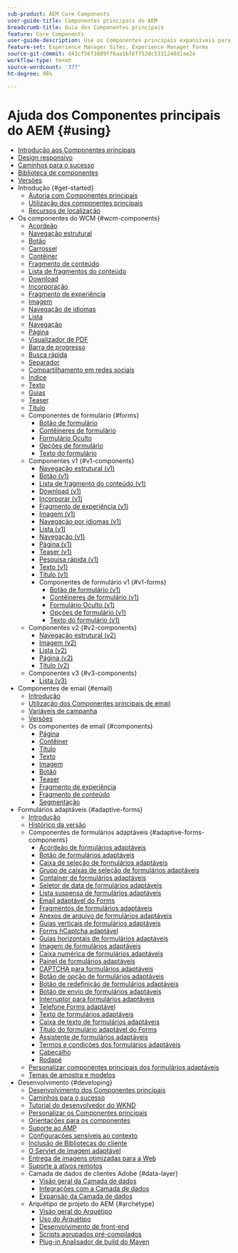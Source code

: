 ```yaml
---
sub-product: AEM Core Components
user-guide-title: Componentes principais do AEM
breadcrumb-title: Guia dos Componentes principais
feature: Core Components
user-guide-description: Use os Componentes principais expansíveis para permitir que os autores criem conteúdo facilmente.
feature-set: Experience Manager Sites, Experience Manager Forms
source-git-commit: d41cf56f3889ff6aa1bf6f753dc5331248d1ae2e
workflow-type: tm+mt
source-wordcount: '377'
ht-degree: 96%

---
```



# Ajuda dos Componentes principais do AEM {#using}

+ [Introdução aos Componentes principais](/help/introduction.md)
+ [Design responsivo](/help/responsive.md)
+ [Caminhos para o sucesso](/help/developing/success.md)
+ [Biblioteca de componentes](https://adobe.com/go/aem_cmp_library_br)
+ [Versões](/help/versions.md)
+ Introdução {#get-started}
   + [Autoria com Componentes principais](/help/get-started/authoring.md)
   + [Utilização dos componentes principais](/help/get-started/using.md)
   + [Recursos de localização](/help/get-started/localization.md)
+ Os componentes do WCM {#wcm-components}
   + [Acordeão](/help/components/accordion.md)
   + [Navegação estrutural](/help/components/breadcrumb.md)
   + [Botão](/help/components/button.md)
   + [Carrossel](/help/components/carousel.md)
   + [Contêiner](/help/components/container.md)
   + [Fragmento de conteúdo](/help/components/content-fragment-component.md)
   + [Lista de fragmentos do conteúdo](/help/components/content-fragment-list.md)
   + [Download](/help/components/download.md)
   + [Incorporação](/help/components/embed.md)
   + [Fragmento de experiência](/help/components/experience-fragment.md)
   + [Imagem](/help/components/image.md)
   + [Navegação de idiomas](/help/components/language-navigation.md)
   + [Lista](/help/components/list.md)
   + [Navegação](/help/components/navigation.md)
   + [Página](/help/components/page.md)
   + [Visualizador de PDF](/help/components/pdf-viewer.md)
   + [Barra de progresso](/help/components/progress-bar.md)
   + [Busca rápida](/help/components/quick-search.md)
   + [Separador](/help/components/separator.md)
   + [Compartilhamento em redes sociais](/help/components/sharing.md)
   + [Índice](/help/components/tableofcontents.md)
   + [Texto](/help/components/text.md)
   + [Guias](/help/components/tabs.md)
   + [Teaser](/help/components/teaser.md)
   + [Título](/help/components/title.md)
   + Componentes de formulário {#forms}
      + [Botão de formulário](/help/components/forms/form-button.md)
      + [Contêineres de formulário](/help/components/forms/form-container.md)
      + [Formulário Oculto](/help/components/forms/form-hidden.md)
      + [Opções de formulário](/help/components/forms/form-options.md)
      + [Texto do formulário](/help/components/forms/form-text.md)
   + Componentes v1 {#v1-components}
      + [Navegação estrutural (v1)](/help/components/v1/breadcrumb-v1.md)
      + [Botão (v1)](/help/components/v1/button.md)
      + [Lista de fragmento do conteúdo (v1)](/help/components/v1/content-fragment-list.md)
      + [Download (v1)](/help/components/v1/download.md)
      + [Incorporar (v1)](/help/components/v1/embed.md)
      + [Fragmento de experiência (v1)](/help/components/v1/experience-fragment.md)
      + [Imagem (v1)](/help/components/v1/image-v1.md)
      + [Navegação por idiomas (v1)](/help/components/v1/language-navigation.md)
      + [Lista (v1)](/help/components/v1/list-v1.md)
      + [Navegação (v1)](/help/components/v1/navigation.md)
      + [Página (v1)](/help/components/v1/page-v1.md)
      + [Teaser (v1)](/help/components/v1/teaser.md)
      + [Pesquisa rápida (v1)](/help/components/v1/quick-search.md)
      + [Texto (v1)](/help/components/v1/text-v1.md)
      + [Título (v1)](/help/components/v1/title-v1.md)
      + Componentes de formulário v1 {#v1-forms}
         + [Botão de formulário (v1)](/help/components/v1/form-button-v1.md)
         + [Contêineres de formulário (v1)](/help/components/v1/form-container-v1.md)
         + [Formulário Oculto (v1)](/help/components/v1/form-hidden-v1.md)
         + [Opções de formulário (v1)](/help/components/v1/form-options-v1.md)
         + [Texto do formulário (v1)](/help/components/v1/form-text-v1.md)
   + Componentes v2 {#v2-components}
      + [Navegação estrutural (v2)](/help/components/v2/breadcrumb.md)
      + [Imagem (v2)](/help/components/v2/image.md)
      + [Lista (v2)](/help/components/v2/list.md)
      + [Página (v2)](/help/components/v2/page.md)
      + [Título (v2)](/help/components/v2/title.md)
   + Componentes v3 {#v3-components}
      + [Lista (v3)](/help/components/v3/list.md)
+ Componentes de email {#email}
   + [Introdução](/help/email/introduction.md)
   + [Utilização dos Componentes principais de email](/help/email/using.md)
   + [Variáveis de campanha](/help/email/campaign-variables.md)
   + [Versões](/help/email/versions.md)
   + Os componentes de email {#components}
      + [Página](/help/email/components/page.md)
      + [Contêiner](/help/email/components/container.md)
      + [Título](/help/email/components/title.md)
      + [Texto](/help/email/components/text.md)
      + [Imagem](/help/email/components/image.md)
      + [Botão](/help/email/components/button.md)
      + [Teaser](/help/email/components/teaser.md)
      + [Fragmento de experiência](/help/email/components/experience-fragment.md)
      + [Fragmento de conteúdo](/help/email/components/content-fragment.md)
      + [Segmentação](/help/email/components/segmentation.md)
+ Formulários adaptáveis {#adaptive-forms}
   + [Introdução](/help/adaptive-forms/introduction.md)
   + [Histórico da versão](/help/adaptive-forms/version.md)
   + Componentes de formulários adaptáveis {#adaptive-forms-components}
      + [Acordeão de formulários adaptáveis](/help/adaptive-forms/components/accordion.md)
      + [Botão de formulários adaptáveis](/help/adaptive-forms/components/button.md)
      + [Caixa de seleção de formulários adaptáveis](/help/adaptive-forms/components/checkbox.md)
      + [Grupo de caixas de seleção de formulários adaptáveis](/help/adaptive-forms/components/checkbox-group.md)
      + [Container de formulários adaptáveis](/help/adaptive-forms/components/form-container.md)
      + [Seletor de data de formulários adaptáveis](/help/adaptive-forms/components/date-picker.md)
      + [Lista suspensa de formulários adaptáveis](/help/adaptive-forms/components/drop-down-list.md)
      + [Email adaptável do Forms](/help/adaptive-forms/components/email.md)
      + [Fragmentos de formulários adaptáveis](/help/adaptive-forms/components/adaptive-form-fragment.md)
      + [Anexos de arquivo de formulários adaptáveis](/help/adaptive-forms/components/file-attachment.md)
      + [Guias verticais de formulários adaptáveis](/help/adaptive-forms/components/vertical-tabs.md)
      + [Forms hCaptcha adaptável](/help/adaptive-forms/components/hcaptcha.md)
      + [Guias horizontais de formulários adaptáveis](/help/adaptive-forms/components/horizontal-tabs.md)
      + [Imagem de formulários adaptáveis](/help/adaptive-forms/components/image.md)
      + [Caixa numérica de formulários adaptáveis](/help/adaptive-forms/components/numeric-box.md)
      + [Painel de formulários adaptáveis](/help/adaptive-forms/components/panel.md)
      + [CAPTCHA para formulários adaptáveis](/help/adaptive-forms/components/adaptive-form-recaptcha.md)
      + [Botão de opção de formulários adaptáveis](/help/adaptive-forms/components/radio-button.md)
      + [Botão de redefinição de formulários adaptáveis](/help/adaptive-forms/components/reset-button.md)
      + [Botão de envio de formulários adaptáveis](/help/adaptive-forms/components/submit-button.md)
      + [Interruptor para formulários adaptáveis](/help/adaptive-forms/components/adaptive-form-switch.md)
      + [Telefone Forms adaptável](/help/adaptive-forms/components/phone.md)
      + [Texto de formulários adaptáveis](/help/adaptive-forms/components/text.md)
      + [Caixa de texto de formulários adaptáveis](/help/adaptive-forms/components/text-box.md)
      + [Título do formulário adaptável do Forms](/help/adaptive-forms/components/form-title.md)
      + [Assistente de formulários adaptáveis](/help/adaptive-forms/components/wizard.md)
      + [Termos e condições dos formulários adaptáveis](/help/adaptive-forms/components/terms-and-conditions.md)
      + [Cabeçalho](/help/adaptive-forms/components/header.md)
      + [Rodapé](/help/adaptive-forms/components/footer.md)
   + [Personalizar componentes principais dos formulários adaptáveis](/help/developing/customize-adaptive-forms-core-components.md)
   + [Temas de amostra e modelos](/help/adaptive-forms/sample-themes-templates-form-data-models-core-components.md)
+ Desenvolvimento {#developing}
   + [Desenvolvimento dos Componentes principais](/help/developing/overview.md)
   + [Caminhos para o sucesso](https://experienceleague.adobe.com/docs/experience-manager-core-components/using/success.html?lang=pt-BR)
   + [Tutorial do desenvolvedor do WKND](https://experienceleague.adobe.com/docs/experience-manager-learn/getting-started-wknd-tutorial-develop/overview.html?lang=pt-BR)
   + [Personalizar os Componentes principais](/help/developing/customizing.md)
   + [Orientações para os componentes](/help/developing/guidelines.md)
   + [Suporte ao AMP](/help/developing/amp.md)
   + [Configurações sensíveis ao contexto](/help/developing/context-aware-configs.md)
   + [Inclusão de Bibliotecas do cliente](/help/developing/including-clientlibs.md)
   + [O Servlet de imagem adaptável](/help/developing/adaptive-image-servlet.md)
   + [Entrega de imagens otimizadas para a Web](/help/developing/web-optimized-image-delivery.md)
   + [Suporte a ativos remotos](/help/developing/remote-assets.md)
   + Camada de dados de clientes Adobe {#data-layer}
      + [Visão geral da Camada de dados](/help/developing/data-layer/overview.md)
      + [Integrações com a Camada de dados](/help/developing/data-layer/integrations.md)
      + [Expansão da Camada de dados](/help/developing/data-layer/extending.md)
   + Arquétipo de projeto do AEM {#archetype}
      + [Visão geral do Arquétipo](/help/developing/archetype/overview.md)
      + [Uso do Arquétipo](/help/developing/archetype/using.md)
      + [Desenvolvimento de front-end](/help/developing/archetype/front-end.md)
      + [Scripts agrupados pré-compilados](/help/developing/archetype/precompiled-bundled-scripts.md)
      + [Plug-in Analisador de build do Maven](/help/developing/archetype/build-analyzer-maven-plugin.md)
